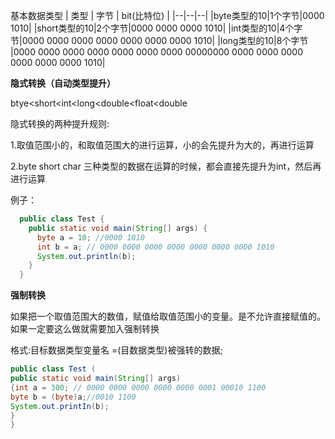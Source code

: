基本数据类型
| 类型 | 字节 | bit(比特位) |
|--|--|--|
|byte类型的10|1个字节|0000 1010|
|short类型的10|2个字节|0000 0000 0000 1010|
|int类型的10|4个字节|0000 0000 0000 0000 0000 0000 0000 1010|
|long类型的10|8个字节 |0000 0000 0000 0000 0000 0000 0000 00000000 0000 0000 0000 0000 0000 0000 1010|

**隐式转换（自动类型提升）**

btye<short<int<long<double<float<double
                                        
隐式转换的两种提升规则:
                                        
1.取值范围小的，和取值范围大的进行运算，小的会先提升为大的，再进行运算
                                        
2.byte short char 三种类型的数据在运算的时候，都会直接先提升为int，然后再进行运算
                                        
例子：
                                        
```java
  public class Test {
    public static void main(String[] args) {
      byte a = 10; //0000 1010
      int b = a; // 0000 0000 0000 0000 0000 0000 0000 1010  
      System.out.println(b);
    }
  }
```
                                        
**强制转换**
                                        
如果把一个取值范围大的数值，赋值给取值范围小的变量。是不允许直接赋值的。如果一定要这么做就需要加入强制转换
                                        
格式:目标数据类型变量名 =(目数据类型)被强转的数据;
```java
public class Test (
public static void main(String[] args) 
{int a = 300; // 0000 0000 0000 0000 0000 0001 00010 1100
byte b = (byte)a;//0010 1100
System.out.printIn(b);
}
}
```
